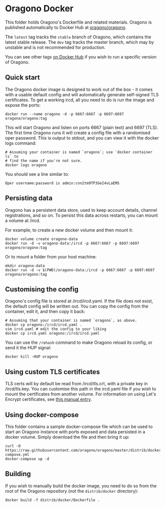 # Oragono Docker

This folder holds Oragono's Dockerfile and related materials. Oragono
is published automatically to Docker Hub at
[oragono/oragono](https://hub.docker.com/r/oragono/oragono).

The `latest` tag tracks the `stable` branch of Oragono, which contains
the latest stable release. The `dev` tag tracks the master branch, which
may by unstable and is not recommended for production.

You can see other tags [on Docker Hub](https://hub.docker.com/r/oragono/oragono/tags)
if you wish to run a specific version of Oragono.

## Quick start

The Oragono docker image is designed to work out of the box - it comes with a
usable default config and will automatically generate self-signed TLS
certificates. To get a working ircd, all you need to do is run the image and
expose the ports:

```shell
docker run --name oragono -d -p 6667:6667 -p 6697:6697 oragono/oragono:tag
```

This will start Oragono and listen on ports 6667 (plain text) and 6697 (TLS).
The first time Oragono runs it will create a config file with a randomised
oper password. This is output to stdout, and you can view it with the docker
logs command:

```shell
# Assuming your container is named `oragono`; use `docker container ls` to
# find the name if you're not sure.
docker logs oragono
```

You should see a line similar to:

```
Oper username:password is admin:cnn2tm9TP3GeI4vLaEMS
```

## Persisting data

Oragono has a persistent data store, used to keep account details, channel
registrations, and so on. To persist this data across restarts, you can mount
a volume at /ircd.

For example, to create a new docker volume and then mount it:

```shell
docker volume create oragono-data
docker run -d -v oragono-data:/ircd -p 6667:6667 -p 6697:6697 oragono/oragono:tag
```

Or to mount a folder from your host machine:

```shell
mkdir oragono-data
docker run -d -v $(PWD)/oragono-data:/ircd -p 6667:6667 -p 6697:6697 oragono/oragono:tag
```

## Customising the config

Oragono's config file is stored at /ircd/ircd.yaml. If the file does not
exist, the default config will be written out. You can copy the config from
the container, edit it, and then copy it back:

```shell
# Assuming that your container is named `oragono`, as above.
docker cp oragono:/ircd/ircd.yaml .
vim ircd.yaml # edit the config to your liking
docker cp ircd.yaml oragono:/ircd/ircd.yaml
```

You can use the `/rehash` command to make Oragono reload its config, or
send it the HUP signal:

```shell
docker kill -HUP oragono
```

## Using custom TLS certificates

TLS certs will by default be read from /ircd/tls.crt, with a private key
in /ircd/tls.key. You can customise this path in the ircd.yaml file if
you wish to mount the certificates from another volume. For information
on using Let's Encrypt certificates, see
[this manual entry](https://github.com/oragono/oragono/blob/master/docs/MANUAL.md#how-do-i-use-lets-encrypt-certificates).

## Using docker-compose

This folder contains a sample docker-compose file which can be used
to start an Oragono instance with ports exposed and data persisted in
a docker volume. Simply download the file and then bring it up:

```shell
curl -O https://raw.githubusercontent.com/oragono/oragono/master/distrib/docker/docker-compose.yml
docker-compose up -d
```

## Building

If you wish to manually build the docker image, you need to do so from
the root of the Oragono repository (not the `distrib/docker` directory):

```shell
docker build -f distrib/docker/Dockerfile .
```

